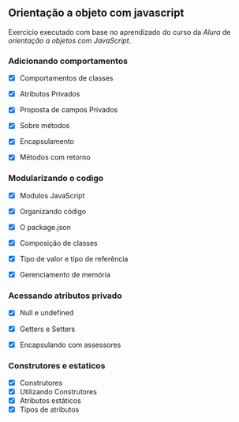 ## Orientação a objeto com javascript

Exercício executado com base no aprendizado do curso da *Alura* de _orientação a objetos com JavaScript_.


### Adicionando comportamentos
- [x] Comportamentos de classes
- [x] Atributos Privados
- [x] Proposta de campos Privados
- [x] Sobre métodos
- [x] Encapsulamento
- [x] Métodos com retorno


### Modularizando o codigo
- [x] Modulos JavaScript
- [x] Organizando código
- [x] O package.json
- [x] Composição de classes
- [x] Tipo de valor e tipo de referência
- [x] Gerenciamento de memória


### Acessando atributos privado
- [x] Null e undefined
- [x] Getters e Setters
- [x] Encapsulando com assessores


### Construtores e estaticos
- [x] Construtores
- [x] Utilizando Construtores
- [x] Atributos estáticos
- [x] Tipos de atributos
